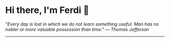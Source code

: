 <h1>Hi there, I'm Ferdi 👋</h1>

<p><em>
  "Every day is lost in which we do not learn something useful. Man has no nobler or more valuable possession than time." — Thomas Jefferson
</em></p>

---
